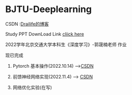 # BJTU-Deeplearning

CSDN :[Drailife的博客](https://blog.csdn.net/m0_52910424?spm=1010.2135.3001.5421)

Study PPT DownLoad Link [cliick here](https://bjtueducn-my.sharepoint.com/:f:/g/personal/20281239_bjtu_edu_cn/En2ooK7fR7dHo3h7R0wQBiQBGE_gcoB1M5OmeHMQ40du5w?e=5k90iX)

2022学年北京交通大学本科生《深度学习》-郭晟楠老师 作业

现已完成

1. Pytorch 基本操作(2022.10.14) -->[CSDN]([http://t.csdn.cn/KjdL9)

2. 前馈神经网络实现(2022.11.4) --> [CSDN](http://t.csdn.cn/QLIyD)

3. 网络优化实验(在写)
